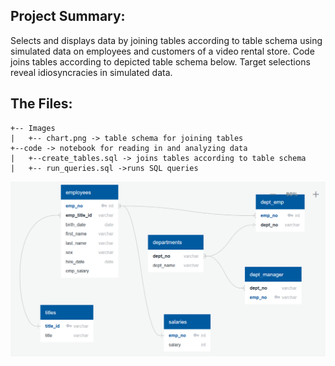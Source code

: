 ## Project Summary:
Selects and displays data by joining tables according to table schema using simulated data on employees and customers of a video rental store. Code joins tables according to depicted table schema below. Target selections reveal idiosyncracies in simulated data.

## The Files:
```
+-- Images
|   +-- chart.png -> table schema for joining tables
+--code -> notebook for reading in and analyzing data
|   +--create_tables.sql -> joins tables according to table schema
|   +-- run_queries.sql ->runs SQL queries
```
 ![Vizualization Preview](images/chart.PNG)


